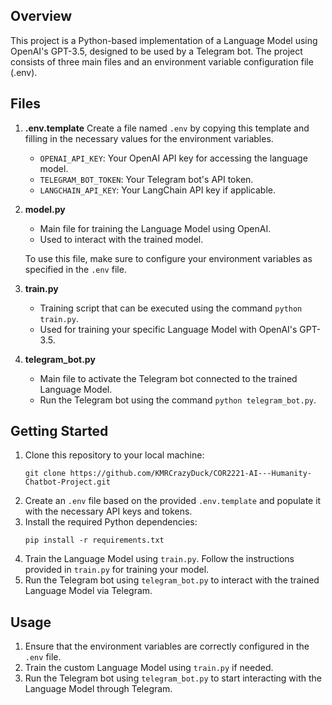 ## Overview

This project is a Python-based implementation of a Language Model using OpenAI's GPT-3.5, designed to be used by a Telegram bot. The project consists of three main files and an environment variable configuration file (.env).

## Files

1. **.env.template**
   Create a file named `.env` by copying this template and filling in the necessary values for the environment variables.

   * `OPENAI_API_KEY`: Your OpenAI API key for accessing the language model.
   * `TELEGRAM_BOT_TOKEN`: Your Telegram bot's API token.
   * `LANGCHAIN_API_KEY`: Your LangChain API key if applicable.
2. **model.py**

   * Main file for training the Language Model using OpenAI.
   * Used to interact with the trained model.

   To use this file, make sure to configure your environment variables as specified in the `.env` file.
3. **train.py**

   * Training script that can be executed using the command `python train.py`.
   * Used for training your specific Language Model with OpenAI's GPT-3.5.
4. **telegram_bot.py**

   * Main file to activate the Telegram bot connected to the trained Language Model.
   * Run the Telegram bot using the command `python telegram_bot.py`.

## Getting Started

1. Clone this repository to your local machine:
   ```
   git clone https://github.com/KMRCrazyDuck/COR2221-AI---Humanity-Chatbot-Project.git
   ```
2. Create an `.env` file based on the provided `.env.template` and populate it with the necessary API keys and tokens.
3. Install the required Python dependencies:
   ```
   pip install -r requirements.txt
   ```
4. Train the Language Model using `train.py`. Follow the instructions provided in `train.py` for training your model.
5. Run the Telegram bot using `telegram_bot.py` to interact with the trained Language Model via Telegram.

## Usage

1. Ensure that the environment variables are correctly configured in the `.env` file.
2. Train the custom Language Model using `train.py` if needed.
3. Run the Telegram bot using `telegram_bot.py` to start interacting with the Language Model through Telegram.

